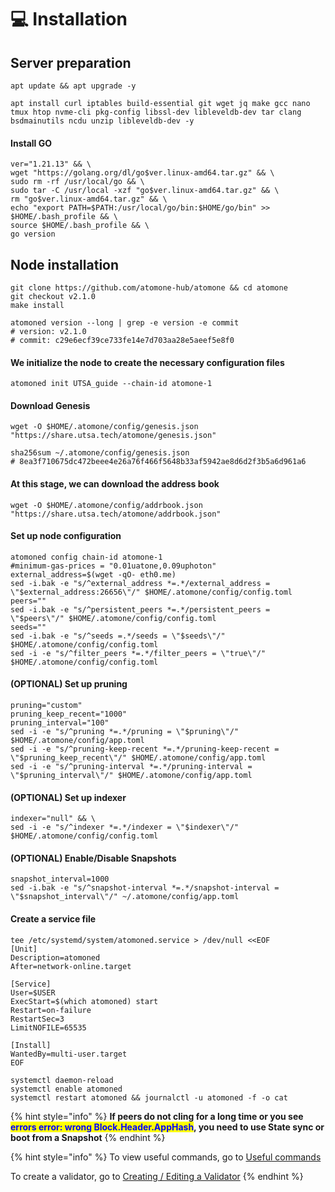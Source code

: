 # 💻 Installation

## Server preparation

```shell
apt update && apt upgrade -y
```

```shell
apt install curl iptables build-essential git wget jq make gcc nano tmux htop nvme-cli pkg-config libssl-dev libleveldb-dev tar clang bsdmainutils ncdu unzip libleveldb-dev -y
```

#### Install GO

```shell
ver="1.21.13" && \
wget "https://golang.org/dl/go$ver.linux-amd64.tar.gz" && \
sudo rm -rf /usr/local/go && \
sudo tar -C /usr/local -xzf "go$ver.linux-amd64.tar.gz" && \
rm "go$ver.linux-amd64.tar.gz" && \
echo "export PATH=$PATH:/usr/local/go/bin:$HOME/go/bin" >> $HOME/.bash_profile && \
source $HOME/.bash_profile && \
go version
```

## Node installation

```shell
git clone https://github.com/atomone-hub/atomone && cd atomone
git checkout v2.1.0
make install

atomoned version --long | grep -e version -e commit
# version: v2.1.0
# commit: c29e6ecf39ce733fe14e7d703aa28e5aeef5e8f0
```

#### We initialize the node to create the necessary configuration files

```shell
atomoned init UTSA_guide --chain-id atomone-1
```

#### Download Genesis

```shell
wget -O $HOME/.atomone/config/genesis.json "https://share.utsa.tech/atomone/genesis.json"

sha256sum ~/.atomone/config/genesis.json
# 8ea3f710675dc472beee4e26a76f466f5648b33af5942ae8d6d2f3b5a6d961a6
```

#### At this stage, we can download the address book

```shell
wget -O $HOME/.atomone/config/addrbook.json "https://share.utsa.tech/atomone/addrbook.json"
```

#### Set up node configuration

```shell
atomoned config chain-id atomone-1
#minimum-gas-prices = "0.01uatone,0.09uphoton"
external_address=$(wget -qO- eth0.me)
sed -i.bak -e "s/^external_address *=.*/external_address = \"$external_address:26656\"/" $HOME/.atomone/config/config.toml
peers=""
sed -i.bak -e "s/^persistent_peers *=.*/persistent_peers = \"$peers\"/" $HOME/.atomone/config/config.toml
seeds=""
sed -i.bak -e "s/^seeds =.*/seeds = \"$seeds\"/" $HOME/.atomone/config/config.toml
sed -i -e "s/^filter_peers *=.*/filter_peers = \"true\"/" $HOME/.atomone/config/config.toml
```

#### (OPTIONAL) Set up pruning

```shell
pruning="custom"
pruning_keep_recent="1000"
pruning_interval="100"
sed -i -e "s/^pruning *=.*/pruning = \"$pruning\"/" $HOME/.atomone/config/app.toml
sed -i -e "s/^pruning-keep-recent *=.*/pruning-keep-recent = \"$pruning_keep_recent\"/" $HOME/.atomone/config/app.toml
sed -i -e "s/^pruning-interval *=.*/pruning-interval = \"$pruning_interval\"/" $HOME/.atomone/config/app.toml
```

#### (OPTIONAL) Set up indexer

```shell
indexer="null" && \
sed -i -e "s/^indexer *=.*/indexer = \"$indexer\"/" $HOME/.atomone/config/config.toml
```

#### (OPTIONAL) Enable/Disable Snapshots

```shell
snapshot_interval=1000
sed -i.bak -e "s/^snapshot-interval *=.*/snapshot-interval = \"$snapshot_interval\"/" ~/.atomone/config/app.toml
```

#### Create a service file

```shell
tee /etc/systemd/system/atomoned.service > /dev/null <<EOF
[Unit]
Description=atomoned
After=network-online.target

[Service]
User=$USER
ExecStart=$(which atomoned) start
Restart=on-failure
RestartSec=3
LimitNOFILE=65535

[Install]
WantedBy=multi-user.target
EOF
```

```shell
systemctl daemon-reload
systemctl enable atomoned
systemctl restart atomoned && journalctl -u atomoned -f -o cat
```

{% hint style="info" %}
**If peers do not cling for a long time or you see&#x20;**<mark style="color:blue;">**errors error: wrong Block.Header.AppHash**</mark>**, you need to use State sync or boot from a Snapshot**
{% endhint %}

{% hint style="info" %}
To view useful commands, go to [Useful commands](https://utsa.gitbook.io/services/cosmos-wiki/useful-commands)

To create a validator, go to [Creating / Editing a Validator](https://utsa.gitbook.io/services/cosmos-wiki/creating-editing-a-validator)
{% endhint %}
